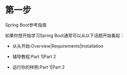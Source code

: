 # 第一步

Spring Boot参考指南

如果你想开始学习Spring Boot通常可以从以下话题开始看起：

* 从头开始:Overview\|Requirements\|Installation

* 辅导教程:Part 1\|Part 2

* 运行你的样例:Part 1\|Part 2



